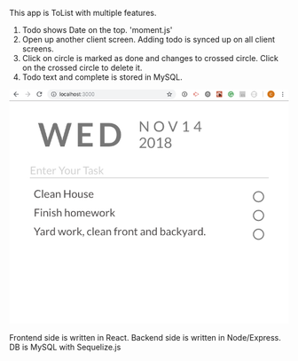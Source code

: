 This app is ToList with multiple features.

1. Todo shows Date on the top. 'moment.js'
2. Open up another client screen. Adding todo is synced up on all client screens.
3. Click on circle is marked as done and changes to crossed circle. Click on the crossed circle to delete it.
4. Todo text and complete is stored in MySQL.

![Upload Photo](etc/todolist.png)

Frontend side is written in React.
Backend side is written in Node/Express.
DB is MySQL with Sequelize.js

